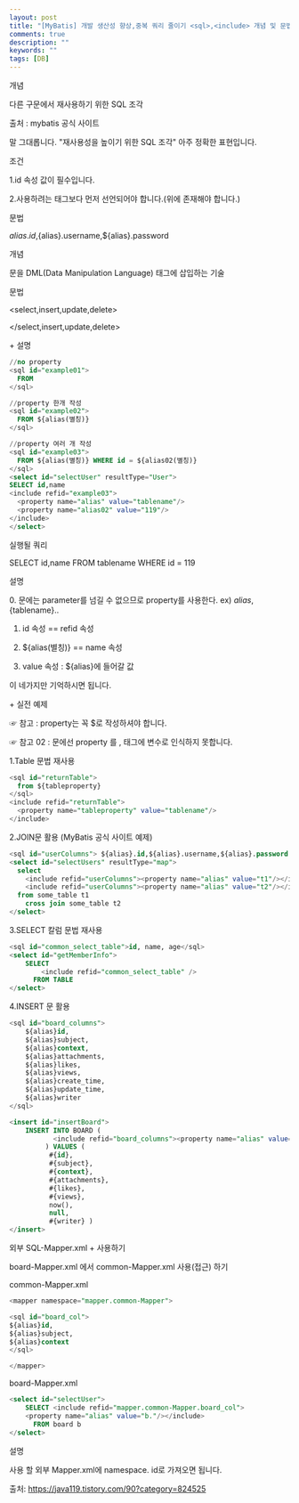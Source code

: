 ```yaml
---
layout: post
title: "[MyBatis] 개발 생산성 향상,중복 쿼리 줄이기 <sql>,<include> 개념 및 문법 총 정리"
comments: true
description: ""
keywords: ""
tags: [DB]
---
```



<sql>
 

개념

다른 구문에서 재사용하기 위한 SQL 조각

출처 : mybatis 공식 사이트

말 그대롭니다. "재사용성을 높이기 위한 SQL 조각" 아주 정확한 표현입니다.



조건

1.id 속성 값이 필수입니다.

2.사용하려는 태그보다 먼저 선언되어야 합니다.(위에 존재해야 합니다.)


 
문법

<sql id="userColumns"> ${alias}.id,${alias}.username,${alias}.password </sql>
 

<include> 

<property>

 

개념

<sql> 문을 DML(Data Manipulation Language) 태그에 삽입하는 기술

 

 

문법

<select,insert,update,delete>

<include refid="<sql> id"><property name="<sql> property" value=""/></include>

</select,insert,update,delete>
 

<sql> + <include><property> 설명

```sql
//no property 
<sql id="example01">
  FROM
</sql>

//property 한개 작성
<sql id="example02">
  FROM ${alias(별칭)}
</sql>

//property 여러 개 작성
<sql id="example03">
  FROM ${alias(별칭)} WHERE id = ${alias02(별칭)}
</sql>
<select id="selectUser" resultType="User">
SELECT id,name
<include refid="example03">
  <property name="alias" value="tablename"/>
  <property name="alias02" value="119"/>
</include>
</select>
```

실행될 쿼리

SELECT id,name FROM tablename WHERE id = 119
 

설명

0.<sql> 문에는 parameter를 넘길 수 없으므로 property를 사용한다. ex) ${alias},${tablename}..

1. <sql> id 속성 == <include> refid 속성

2. <sql> ${alias(별칭)} == <property> name 속성  

3. <property> value 속성 : ${alias}에 들어갈 값

 

이 네가지만 기억하시면 됩니다.

<sql> + <include> 실전 예제

 

☞ 참고 : <sql> property는 꼭 $로 작성하셔야 합니다.

☞ 참고 02 : <sql> 문에선 property 를 <if> , <bind> 태그에 변수로 인식하지 못합니다.

 

1.Table 문법 재사용
```sql
<sql id="returnTable">
  from ${tableproperty}
</sql>
<include refid="returnTable">
  <property name="tableproperty" value="tablename"/>
</include>
```

2.JOIN문 활용 (MyBatis 공식 사이트 예제)

```sql
<sql id="userColumns"> ${alias}.id,${alias}.username,${alias}.password </sql>
<select id="selectUsers" resultType="map">
  select
    <include refid="userColumns"><property name="alias" value="t1"/></include>,
    <include refid="userColumns"><property name="alias" value="t2"/></include>
  from some_table t1
    cross join some_table t2
</select>
``` 

3.SELECT 칼럼 문법 재사용

```sql
<sql id="common_select_table">id, name, age</sql>
<select id="getMemberInfo">
    SELECT
        <include refid="common_select_table" />
      FROM TABLE
</select>
``` 

4.INSERT 문 활용

```sql
<sql id="board_columns">
    ${alias}id,
    ${alias}subject,
    ${alias}context,
    ${alias}attachments,
    ${alias}likes,
    ${alias}views,
    ${alias}create_time,
    ${alias}update_time,
    ${alias}writer
</sql>
```
```sql
<insert id="insertBoard">
    INSERT INTO BOARD (
           <include refid="board_columns"><property name="alias" value=""/></include>
         ) VALUES (
          #{id},
          #{subject},
          #{context},
          #{attachments},
          #{likes},
          #{views},
          now(),
          null,
          #{writer} )
</insert>
```

외부 SQL-Mapper.xml + <include> 사용하기 

board-Mapper.xml 에서 common-Mapper.xml <sql> 사용(접근) 하기

 

common-Mapper.xml

```sql
<mapper namespace="mapper.common-Mapper">

<sql id="board_col">
${alias}id,
${alias}subject,
${alias}context
</sql>

</mapper>
```

board-Mapper.xml

```sql
<select id="selectUser">
    SELECT <include refid="mapper.common-Mapper.board_col">
    <property name="alias" value="b."/></include>
      FROM board b
</select>
```

설명

사용 할 외부 Mapper.xml에 namespace.<sql> id로 가져오면 됩니다.

출처: https://java119.tistory.com/90?category=824525

